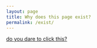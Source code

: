 ```yaml
---
layout: page
title: Why does this page exist?
permalink: /exist/
---
```

[do you dare to click this?](https://youtu.be/FtX8nswnUKU)
